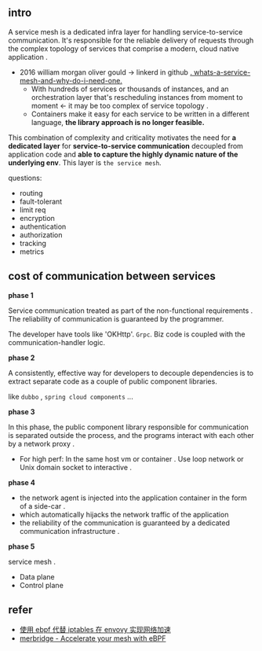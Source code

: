 ## intro

A service mesh is a dedicated infra layer for handling service-to-service communication. It's responsible for the
reliable delivery of requests through the complex topology of services that comprise a modern, cloud native application
.

- 2016 william morgan oliver gould -> linkerd in
  github  [. whats-a-service-mesh-and-why-do-i-need-one.](https://linkerd.io/2017/04/25/whats-a-service-mesh-and-why-do-i-need-one/)
    - With hundreds of services or thousands of instances, and an orchestration layer that's rescheduling instances from
      moment to moment <- it may be too complex of service topology .
    - Containers make it easy for each service to be written in a different language, **the library approach is no
      longer feasible.**

This combination of complexity and criticality motivates the need for **a dedicated layer** for **service-to-service
communication** decoupled from application code and **able to capture the highly dynamic nature of the underlying env**.
This layer is `the service mesh`.

questions:

- routing
- fault-tolerant
- limit req
- encryption
- authentication
- authorization
- tracking
- metrics

## cost of communication between services

**phase 1**

Service communication treated as part of the non-functional requirements . The reliability of communication is
guaranteed by the programmer.

The developer have tools like 'OKHttp'. `Grpc`. Biz code is coupled with the communication-handler logic.

**phase 2**

A consistently, effective way for developers to decouple dependencies is to extract separate code as a couple of public
component libraries.

like `dubbo` , `spring cloud components` ...

**phase 3**

In this phase, the public component library responsible for communication is separated outside the process, and the
programs interact with each other by a network proxy .

- For high perf: In the same host vm or container . Use loop network or Unix domain socket to interactive .

**phase 4**

- the network agent is injected into the application container in the form of a side-car .
- which automatically hijacks the network traffic of the application
- the reliability of the communication is guaranteed by a dedicated communication infrastructure .

**phase 5**

service mesh .

- Data plane
- Control plane

## refer

- [使用 ebpf 代替 iptables 在 envovy 实现网络加速](http://blog.daocloud.io/7949.html)
- [merbridge - Accelerate your mesh with eBPF](https://istio.io/latest/blog/2022/merbridge/)


